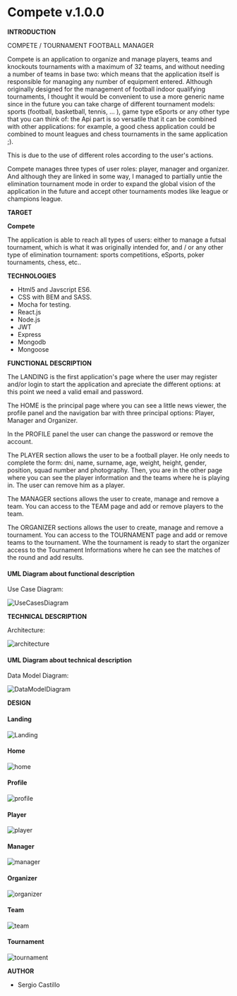 # Compete v.1.0.0

**INTRODUCTION**

COMPETE / TOURNAMENT FOOTBALL MANAGER


Compete is an application to organize and manage players, teams and knockouts tournaments with a maximum of 32 teams, and without needing a number of teams in base two: which means that the application itself is responsible for managing any number of equipment entered.
Although originally designed for the management of football indoor qualifying tournaments, I thought it would be convenient to use a more generic name since in the future you can take charge of different tournament models: sports (football, basketball, tennis, ... ), game type eSports or any other type that you can think of: the Api part is so versatile that it can be combined with other applications: for example, a good chess application could be combined to mount leagues and chess tournaments in the same application ;).

This is due to the use of different roles according to the user's actions.

Compete manages three types of user roles: player, manager and organizer. And although they are linked in some way, I managed to partially untie the elimination tournament mode in order to expand the global vision of the application in the future and accept other tournaments modes like league or champions league.


**TARGET** 

**Compete** 

The application is able to reach all types of users: either to manage a futsal tournament, which is what it was originally intended for, and / or any other type of elimination tournament: sports competitions, eSports, poker tournaments, chess, etc.. 

**TECHNOLOGIES**

- Html5 and Javscript ES6. 
- CSS with BEM and SASS.
- Mocha for testing.
- React.js
- Node.js
- JWT
- Express
- Mongodb
- Mongoose


**FUNCTIONAL DESCRIPTION**

The LANDING is the first application's page where the user may register and/or login to start the application and apreciate the different options: at this point we need a valid email and password.

The HOME is the principal page where you can see a little news viewer, the profile panel and the navigation bar with three principal options: Player, Manager and Organizer.

In the PROFILE panel the user can change the password or remove the account.

The PLAYER section allows the user to be a football player. He only needs to complete the form: dni, name, surname, age, weight, height, gender, position, squad number and photography. Then, you are in the other page where you can see the player information and the teams where he is playing in. The user can remove him as a player.

The MANAGER sections allows the user to create, manage and remove a team. You can access to the TEAM page and add or remove players to the team.

The ORGANIZER sections allows the user to create, manage and remove a tournament. You can access to the TOURNAMENT page and add or remove teams to the tournament. Whe the tournament is ready to start the organizer access to the Tournament Informations where he can see the matches of the round and add results.


#### UML Diagram about functional description

Use Case Diagram:

![UseCasesDiagram](images/usecasesdiagram.png)


**TECHNICAL DESCRIPTION**

Architecture:

![architecture](images/architecture.png)


#### UML Diagram about technical description

Data Model Diagram:

![DataModelDiagram](images/datamodeldiagram.png)


**DESIGN**

#### Landing

![Landing](design/landing.png)

#### Home 

![home](design/home.png)

#### Profile

![profile](design/profile.png)

#### Player

![player](design/player.png)

#### Manager

![manager](design/manager.png)

#### Organizer

![organizer](design/organizer.png)

#### Team

![team](design/team.png)

#### Tournament

![tournament](design/tournament.png)


**AUTHOR**

- Sergio Castillo
